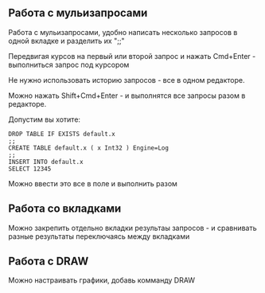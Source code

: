 

## Работа с мульизапросами

Работа с мульизапросами, удобно написать несколько запросов в одной вкладке и разделить их ";;"
 

Передвигая курсов на первый или второй запрос и нажать Cmd+Enter - выполниться запрос под курсором 


Не нужно использовать историю запросов - все в одном редакторе. 


Можно нажать Shift+Cmd+Enter - и выполнятся все запросы разом в редакторе. 


Допустим вы хотите: 
```
DROP TABLE IF EXISTS default.x 
;;
CREATE TABLE default.x ( x Int32 ) Engine=Log
;;
INSERT INTO default.x 
SELECT 12345
```

Можно ввести это все в поле и выполнить разом 

## Работа со вкладками 

Можно закрепить отдельно вкладки результаы запросов - и сравнивать разные результаты переключаясь между вкладками 

## Работа c DRAW

Можно настраивать графики, добавь комманду DRAW

 


